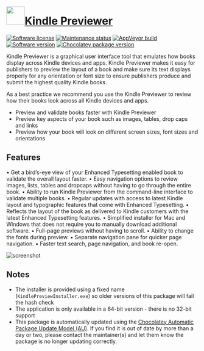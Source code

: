 # [<img src="https://cdn.jsdelivr.net/gh/dgalbraith/chocolatey-packages@53619ae4c9b43750b7f5801f620a5c94155a641d/icons/kindlepreviewer.png" width="48" height="48" />Kindle Previewer](https://chocolatey.org/packages/kindlepreviewer)

[![Software license](https://img.shields.io/badge/license-Proprietary-lightgrey)](https://www.amazon.com/gp/feature.html?docId=1000599251)
[![Maintenance status](https://img.shields.io/badge/maintained%3F-yes-green.svg)](https://gitHub.com/dgalbraith/chocolatey-packages/graphs/commit-activity)
[![AppVeyor build](https://img.shields.io/appveyor/ci/dgalbraith/chocolatey-packages)](https://ci.appveyor.com/project/dgalbraith/chocolatey-packages)
[![Software version](https://img.shields.io/badge/source-v3.52-blue.svg)](https://www.amazon.com/gp/feature.html?docId=1000765261)
[![Chocolatey package version](https://img.shields.io/chocolatey/v/kindlepreviewer?label=Chocolatey)](https://chocolatey.org/packages/kindlepreviewer)

Kindle Previewer is a graphical user interface tool that emulates how books display across Kindle devices and apps. Kindle Previewer makes it easy for publishers to preview the layout of a book and make sure its text displays properly for any orientation or font size to ensure publishers produce and submit the highest quality Kindle books.

As a best practice we recommend you use the Kindle Previewer to review how their books look across all Kindle devices and apps.

* Preview and validate books faster with Kindle Previewer
* Preview key aspects of your book such as images, tables, drop caps and links
* Preview how your book will look on different screen sizes, font sizes and orientations

## Features

• Get a bird’s-eye view of your Enhanced Typesetting enabled book to validate the overall layout faster.
• Easy navigation options to review images, lists, tables and dropcaps without having to go through the entire book.
• Ability to run Kindle Previewer from the command-line interface to validate multiple books.
• Regular updates with access to latest Kindle layout and typographic features that come with Enhanced Typesetting.
• Reflects the layout of the book as delivered to Kindle customers with the latest Enhanced Typesetting features.
• Simplified installer for Mac and Windows that does not require you to manually download additional software.
• Full-page previews without having to scroll.
• Ability to change the fonts during preview.
• Separate navigation pane for quicker page navigation.
• Faster text search, page navigation, and book re-open.

![screenshot](https://cdn.jsdelivr.net/gh/dgalbraith/chocolatey-packages@66b2c423b4784a1ae6e7da1796f066755885fbae/automatic/kindlepreviewer/screenshot.png)

## Notes

* The installer is provided using a fixed name (```KindlePreviewInstaller.exe```) so older versions of this package will fail the hash check
* The application is only available in a 64-bit version - there is no 32-bit support
* This package is automatically updated using the [Chocolatey Automatic Package Update Model (AU)](https://github.com/majkinetor/au/blob/master/README.md).
  If you find it is out of date by more than a day or two, please contact the maintainer(s) and let them know the package is no longer updating correctly.
